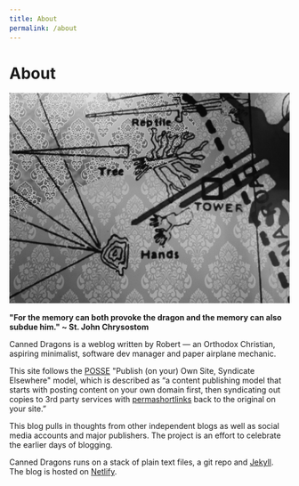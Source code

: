 ```yaml
---
title: About
permalink: /about
--- 
```


# About

![A dime map of the territory](/static/about-pictures/dragonmap-noir.jpeg)

**"For the memory can both provoke the dragon and the memory can also subdue him." ~ St. John Chrysostom**

Canned Dragons is a weblog written by Robert — an Orthodox Christian, aspiring minimalist, software dev manager and paper airplane mechanic.

This site follows the [POSSE](https://indieweb.org/POSSE) "Publish (on your) Own Site, Syndicate Elsewhere" model, which is described as “a content publishing model that starts with posting content on your own domain first, then syndicating out copies to 3rd party services with [permashortlinks](https://indieweb.org/permashortlink) back to the original on your site.” 

This blog pulls in thoughts from other independent blogs as well as social media accounts and major publishers. The project is an effort to celebrate the earlier days of blogging. 

Canned Dragons runs on a stack of plain text files, a git repo and <a href="https://jekyllrb.com">Jekyll</a>. The blog is hosted on [Netlify](https://www.netlify.com). 